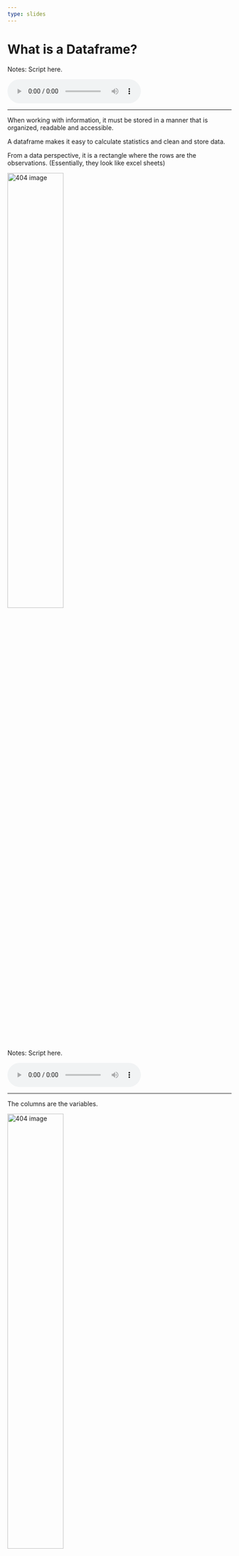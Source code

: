 ```yaml
---
type: slides
---
```



# What is a Dataframe?

Notes: Script here.

<html>

<audio controls >

<source src="placeholder_audio.mp3" />

</audio>

</html>

---

When working with information, it must be stored in a manner that is
organized, readable and accessible.

A dataframe makes it easy to calculate statistics and clean and store
data.

From a data perspective, it is a rectangle where the rows are the
observations. (Essentially, they look like excel sheets)

<img src='module1/df_obs.png' width="50%" alt="404 image"/>

Notes: Script here.

<html>

<audio controls >

<source src="placeholder_audio.mp3" />

</audio>

</html>

---

The columns are the variables.

<img src='module1/df_var.png' width="50%" alt="404 image"/>

Notes: Script here.

<html>

<audio controls >

<source src="placeholder_audio.mp3" />

</audio>

</html>

---

# Enter Pandas

<img src='module1/pandas.gif' width="50%" alt="404 image"/>

Notes: Script here.

<html>

<audio controls >

<source src="placeholder_audio.mp3" />

</audio>

</html>

---

## Importing Pandas

To analyze dataframes, we need to make sure that we import something
called `pandas`. This will help us store and manipulate dataframes.

Before we start writing any valuable code, we need to import pandas.

``` python
import pandas as pd
```

Notes: Script here.

<html>

<audio controls >

<source src="placeholder_audio.mp3" />

</audio>

</html>

---

## Reading in Data

Next we can bring in our data named `candybars` which is stored as a
`.csv` with the following code:

``` python
df = pd.read_csv('candybars.csv', index_col =0)
```

let’s break this up:

`pd`: this is the short form for pandas, which we are using to
manipulate our dataframes.  
`read_csv()`: The tool that does the job and, in this case, it is
reading in the `csv` file named `candybars.csv`.  
`df`: The dataframe is now saved as an object called `df`

In these slides you can differentiate between what we typed in (our
code) in light gray and the output of this will be coloured in a dark
grey background.

You can see what the object `df` looks like on the next slide.

Notes: Script
    here.

<html>

<audio controls >

<source src="placeholder_audio.mp3" />

</audio>

</html>

---

``` python
df
```

```out
                           weight  chocolate  ...  multi  available_canada_america
name                                          ...                                 
Coffee Crisp                   50          1  ...      0                    Canada
Butterfinger                  184          1  ...      0                   America
Skor                           39          1  ...      0                      Both
Smarties                       45          1  ...      1                    Canada
Twix                           58          1  ...      1                      Both
Reeses Peanutbutter Cups       43          1  ...      1                      Both
3 Musketeers                   54          1  ...      0                   America
Kinder Surprise                20          1  ...      0                    Canada
M & M                          48          1  ...      1                      Both
Glosettes                      50          1  ...      1                    Canada
KitKat                         45          1  ...      1                      Both
Babe Ruth                      60          1  ...      0                   America
Caramilk                       52          1  ...      0                    Canada
Aero                           42          1  ...      0                    Canada
Mars                           51          1  ...      0                      Both
Payday                         52          0  ...      0                   America
Snickers                       48          1  ...      0                      Both
Crunchie                       26          1  ...      0                    Canada
Wonderbar                      58          1  ...      0                    Canada
100 Grand                      43          1  ...      0                   America
Take 5                         43          1  ...      0                   America
Whatchamacallits               45          1  ...      0                   America
Almond Joy                     46          1  ...      0                   America
Oh Henry                       51          1  ...      0                      Both
Cookies and Cream              43          0  ...      0                      Both

[25 rows x 10 columns]
```

Notes: Script here.

<html>

<audio controls >

<source src="placeholder_audio.mp3" />

</audio>

</html>

---

From this dataframe, we can see that there are 25 different candy bars
and 10 columns. We can obtain the names of the columns using this code:

``` python
df.columns
```

```out
Index(['weight', 'chocolate', 'peanuts', 'caramel', 'nougat',
       'cookie_wafer_rice', 'coconut', 'white_chocolate', 'multi',
       'available_canada_america'],
      dtype='object')
```

Or if you wanted to see the dimensions of the whole dataframe you could
code the following:

``` python
df.shape
```

```out
(25, 10)
```

Breaking up this code it just means “From our dataframe that we saved as
`df` tell me the `columns` or tell me the `shape`”.

Notes: Script here.

<html>

<audio controls >

<source src="placeholder_audio.mp3" />

</audio>

</html>

---

Another important method to know is what if we don’t want to output the
whole table  
We can then specify how many rows of the dataset to show with
`df.head()`

``` python
df.head(2)
```

```out
              weight  chocolate  ...  multi  available_canada_america
name                             ...                                 
Coffee Crisp      50          1  ...      0                    Canada
Butterfinger     184          1  ...      0                   America

[2 rows x 10 columns]
```

This specifies only 2 rows will be shown. We can specify any number of
rows within the brackets or we can leave it empty which will default to
5
    rows.

``` python
df.head()
```

```out
              weight  chocolate  ...  multi  available_canada_america
name                             ...                                 
Coffee Crisp      50          1  ...      0                    Canada
Butterfinger     184          1  ...      0                   America
Skor              39          1  ...      0                      Both
Smarties          45          1  ...      1                    Canada
Twix              58          1  ...      1                      Both

[5 rows x 10 columns]
```

Notes: Script here.

<html>

<audio controls >

<source src="placeholder_audio.mp3" />

</audio>

</html>

---

# let’s apply what we learned\!

Notes: Script here.

<html>

<audio controls >

<source src="placeholder_audio.mp3" />

</audio>

</html>
